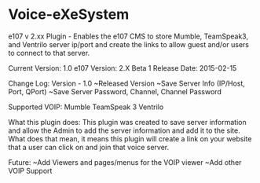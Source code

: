 # Voice-eXeSystem
e107 v 2.xx Plugin - Enables the e107 CMS to store Mumble, TeamSpeak3, and Ventrilo server ip/port and create the links to allow guest and/or users to connect to that server.

Current Version: 1.0
e107 Version: 2.X Beta 1
Release Date: 2015-02-15

Change Log:
   Version - 1.0
        ~Released Version
        ~Save Server Info (IP/Host, Port, QPort)
        ~Save Server Password, Channel, Channel Password

Supported VOIP:
 Mumble
 TeamSpeak 3
 Ventrilo

What this plugin does:
This plugin was created to save server information and allow the Admin to add the server information and add it to the site. What does that mean, it means this plugin will create a link on your website that a user can click on and join that voice server.

Future:
 ~Add Viewers and pages/menus for the VOIP viewer
 ~Add other VOIP Support
